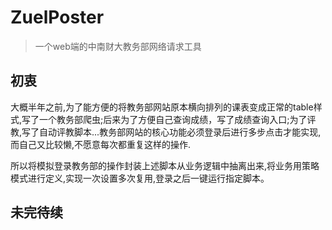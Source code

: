 # ZuelPoster
> 一个web端的中南财大教务部网络请求工具

## 初衷
大概半年之前,为了能方便的将教务部网站原本横向排列的课表变成正常的table样式,写了一个教务部爬虫;后来为了方便自己查询成绩，写了成绩查询入口;为了评教,写了自动评教脚本...教务部网站的核心功能必须登录后进行多步点击才能实现,而自己又比较懒,不愿意每次都重复这样的操作.

所以将模拟登录教务部的操作封装上述脚本从业务逻辑中抽离出来,将业务用策略模式进行定义,实现一次设置多次复用,登录之后一键运行指定脚本。

## 未完待续 

